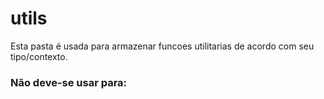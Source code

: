 # utils

Esta pasta é usada para armazenar funcoes utilitarias de acordo com seu tipo/contexto.

### Não deve-se usar para:


